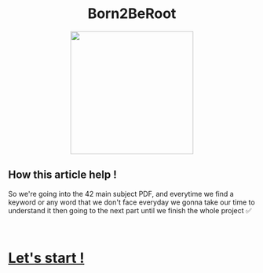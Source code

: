 <h1 align = "center">Born2BeRoot</h1>

<p align = "center">
		<img src = "https://i.ibb.co/jh9jq5f/image.png"  width = "250">
</p>

## How this article help !

So we're going into the 42 main subject PDF, and everytime we find a keyword or any word that we don't face everyday we gonna take our time to understand it then going to the next part until we finish the whole project ✅

<br>

# <u>Let's start !</u>

